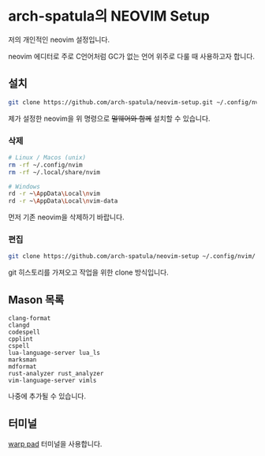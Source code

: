 # arch-spatula의 NEOVIM Setup

저의 개인적인 neovim 설정입니다.

neovim 에디터로 주로 C언어처럼 GC가 없는 언어 위주로 다룰 때 사용하고자 합니다.

## 설치

```sh
git clone https://github.com/arch-spatula/neovim-setup.git ~/.config/nvim --depth 1 && nvim
```

제가 설정한 neovim을 위 명령으로 ~~멀웨어와 함께~~ 설치할 수 있습니다.

### 삭제

```sh
# Linux / Macos (unix)
rm -rf ~/.config/nvim
rm -rf ~/.local/share/nvim
```

```sh
# Windows
rd -r ~\AppData\Local\nvim
rd -r ~\AppData\Local\nvim-data
```

먼저 기존 neovim을 삭제하기 바랍니다.

### 편집

```sh
git clone https://github.com/arch-spatula/neovim-setup ~/.config/nvim/ && cd .config/nvim && nvim
```

git 히스토리를 가져오고 작업을 위한 clone 방식입니다.

## Mason 목록

```
clang-format
clangd
codespell
cpplint
cspell
lua-language-server lua_ls
marksman
mdformat
rust-analyzer rust_analyzer
vim-language-server vimls
```

나중에 추가될 수 있습니다.

## 터미널

[warp pad](https://www.warp.dev/) 터미널을 사용합니다.

<!-- @todo: 설치한 LSP 목록 나열하기 -->


